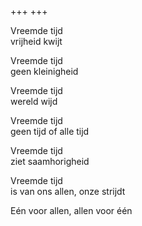 +++
+++

Vreemde tijd \
vrijheid kwijt

Vreemde tijd \
geen kleinigheid

Vreemde tijd \
wereld wijd

Vreemde tijd \
geen tijd of alle tijd

Vreemde tijd \
ziet saamhorigheid

Vreemde tijd \
is van ons allen, onze strijdt

Eén voor allen, allen voor één
